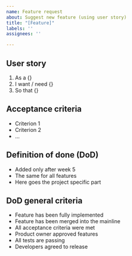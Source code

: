 ```yaml
---
name: Feature request
about: Suggest new feature (using user story)
title: "[Feature]"
labels: ''
assignees: ''

---
```


## User story
1. As a {}
2. I want / need {}
3. So that {}

## Acceptance criteria
* Criterion 1
* Criterion 2
* ...

## Definition of done (DoD)
* Added only after week 5
* The same for all features
* Here goes the project specific part

## DoD general criteria
* Feature has been fully implemented
* Feature has been merged into the mainline
* All acceptance criteria were met
* Product owner approved features
* All tests are passing
* Developers agreed to release
